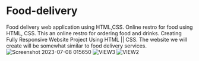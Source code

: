 # Food-delivery
Food delivery web application using HTML,CSS.
Online restro for food using HTML, CSS. This an online restro for ordering food and drinks.
Creating Fully Responsive Website Project Using HTML || CSS. The website we will create will be somewhat similar to food delivery services.
![Screenshot 2023-07-08 015650](https://github.com/HarshPrajapati25/Food-delivery/assets/124291081/a7129933-1dd7-4b2e-89ed-c31ea0b344ca)
![VIEW3](https://github.com/HarshPrajapati25/Food-delivery/assets/124291081/20007229-4aa3-4dac-8049-9cead38b820c)
![VIEW2](https://github.com/HarshPrajapati25/Food-delivery/assets/124291081/8d139844-197d-433d-bdab-0b4a81ce70ac)
